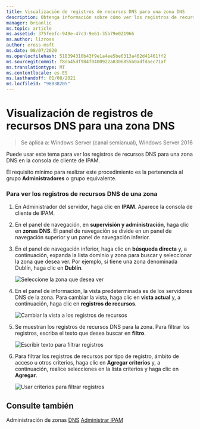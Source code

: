```yaml
---
title: Visualización de registros de recursos DNS para una zona DNS
description: Obtenga información sobre cómo ver los registros de recursos DNS para una zona DNS en la consola de cliente de IPAM.
manager: brianlic
ms.topic: article
ms.assetid: 375feefc-949e-47c3-9e61-35b79e021966
ms.author: lizross
author: eross-msft
ms.date: 08/07/2020
ms.openlocfilehash: 518394310b43f9e1a4ee5be6313a462d41461ff2
ms.sourcegitcommit: f8da45df984f0400922a8306855b0adfdaec71af
ms.translationtype: MT
ms.contentlocale: es-ES
ms.lasthandoff: 01/08/2021
ms.locfileid: "98038205"
---
```

# <a name="view-dns-resource-records-for-a-dns-zone"></a>Visualización de registros de recursos DNS para una zona DNS

>Se aplica a: Windows Server (canal semianual), Windows Server 2016

Puede usar este tema para ver los registros de recursos DNS para una zona DNS en la consola de cliente de IPAM.

El requisito mínimo para realizar este procedimiento es la pertenencia al grupo **Administradores** o grupo equivalente.

### <a name="to-view-dns-resource-records-for-a-zone"></a>Para ver los registros de recursos DNS de una zona

1.  En Administrador del servidor, haga clic en  **IPAM**. Aparece la consola de cliente de IPAM.

2.  En el panel de navegación, en **supervisión y administración**, haga clic en **zonas DNS**.  El panel de navegación se divide en un panel de navegación superior y un panel de navegación inferior.

3.  En el panel de navegación inferior, haga clic en **búsqueda directa** y, a continuación, expanda la lista dominio y zona para buscar y seleccionar la zona que desea ver. Por ejemplo, si tiene una zona denominada Dublín, haga clic en **Dublín**.

    ![Seleccione la zona que desea ver](../../media/View-DNS-Resource-Records-for-a-DNS-Zone/ipam_DNSzones_01a.jpg)


4.  En el panel de información, la vista predeterminada es de los servidores DNS de la zona. Para cambiar la vista, haga clic en **vista actual** y, a continuación, haga clic en **registros de recursos**.

    ![Cambiar la vista a los registros de recursos](../../media/View-DNS-Resource-Records-for-a-DNS-Zone/ipam_Zone_RR_02.jpg)

5.  Se muestran los registros de recursos DNS para la zona. Para filtrar los registros, escriba el texto que desea buscar en **filtro**.

    ![Escribir texto para filtrar registros](../../media/View-DNS-Resource-Records-for-a-DNS-Zone/ipam_DNSzones_01c.jpg)

6.  Para filtrar los registros de recursos por tipo de registro, ámbito de acceso u otros criterios, haga clic en **Agregar criterios** y, a continuación, realice selecciones en la lista criterios y haga clic en **Agregar**.

    ![Usar criterios para filtrar registros](../../media/View-DNS-Resource-Records-for-a-DNS-Zone/ipam_DNSzones_01d.jpg)

## <a name="see-also"></a>Consulte también
Administración de zonas [DNS](DNS-Zone-Management.md) 
 [Administrar IPAM](Manage-IPAM.md)



